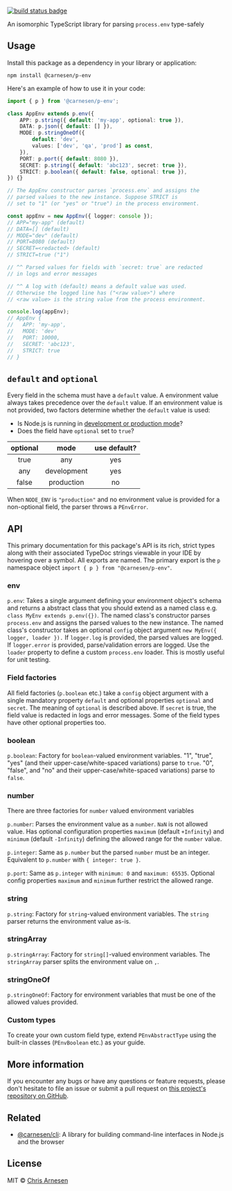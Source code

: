 [![build status badge](https://github.com/carnesen/p-env/workflows/test/badge.svg)](https://github.com/carnesen/p-env/actions?query=workflow%3Atest+branch%3Amaster)

An isomorphic TypeScript library for parsing `process.env` type-safely

## Usage

Install this package as a dependency in your library or application:
```shell
npm install @carnesen/p-env
```

Here's an example of how to use it in your code:

```TypeScript
import { p } from '@carnesen/p-env';

class AppEnv extends p.env({
	APP: p.string({ default: 'my-app', optional: true }),
	DATA: p.json({ default: [] }),
	MODE: p.stringOneOf({
		default: 'dev',
		values: ['dev', 'qa', 'prod'] as const,
	}),
	PORT: p.port({ default: 8080 }),
	SECRET: p.string({ default: 'abc123', secret: true }),
	STRICT: p.boolean({ default: false, optional: true }),
}) {}

// The AppEnv constructor parses `process.env` and assigns the
// parsed values to the new instance. Suppose STRICT is
// set to "1" (or "yes" or "true") in the process environment.

const appEnv = new AppEnv({ logger: console });
// APP="my-app" (default)
// DATA=[] (default)
// MODE="dev" (default)
// PORT=8080 (default)
// SECRET=<redacted> (default)
// STRICT=true ("1")

// ^^ Parsed values for fields with `secret: true` are redacted
// in logs and error messages

// ^^ A log with (default) means a default value was used.
// Otherwise the logged line has ("<raw value>") where 
// <raw value> is the string value from the process environment.

console.log(appEnv);
// AppEnv {
//   APP: 'my-app',
//   MODE: 'dev'
//   PORT: 10000,
//   SECRET: 'abc123',
//   STRICT: true
// }
```

## `default` and `optional`

Every field in the schema must have a `default` value. A environment value always takes precedence over the `default` value. If an environment value is not provided, two factors determine whether the `default` value is used: 
- Is Node.js is running in [development or production mode](https://nodejs.dev/learn/nodejs-the-difference-between-development-and-production)?
- Does the field have `optional` set to `true`?

| optional | mode        | use default? | 
| :------: | :---------: | :----------: |
| true     | any         | yes          |
| any      | development | yes          |
| false    | production  | no           |

When `NODE_ENV` is `"production"` and no environment value is provided for a non-optional field, the parser throws a `PEnvError`.

## API

This primary documentation for this package's API is its rich, strict types along with their associated TypeDoc strings viewable in your IDE by hovering over a symbol. All exports are named. The primary export is the `p` namespace object `import { p } from "@carnesen/p-env"`.

### env

`p.env`: Takes a single argument defining your environment object's schema and returns a abstract class that you should extend as a named class e.g. `class MyEnv extends p.env({})`. The named class's constructor parses `process.env` and assigns the parsed values to the new instance. The named class's constructor takes an optional `config` object argument `new MyEnv({ logger, loader }).` If `logger.log` is provided, the parsed values are logged. If `logger.error` is provided, parse/validation errors are logged. Use the `loader` property to define a custom `process.env` loader. This is mostly useful for unit testing.

### Field factories

All field factories (`p.boolean` etc.) take a `config` object argument with a single mandatory property `default` and optional properties `optional` and `secret`. The meaning of `optional` is described above. If `secret` is true, the field value is redacted in logs and error messages. Some of the field types have other optional properties too.

### boolean

`p.boolean`: Factory for `boolean`-valued environment variables. "1", "true", "yes" (and their upper-case/white-spaced variations) parse to `true`. "0", "false", and "no" and their upper-case/white-spaced variations) parse to `false`.

### number

There are three factories for `number` valued environment variables

`p.number`: Parses the environment value as a `number`. `NaN` is not allowed value. Has optional configuration properties `maximum` (default `+Infinity`) and `minimum` (default `-Infinity`) defining the allowed range for the `number` value. 

`p.integer`: Same as `p.number` but the parsed `number` must be an integer. Equivalent to `p.number` with `{ integer: true }`.

`p.port`: Same as `p.integer` with `minimum: 0` and `maximum: 65535`. Optional config properties `maximum` and `minimum` further restrict the allowed range.

### string

`p.string`: Factory for `string`-valued environment variables. The `string` parser returns the environment value as-is.

### stringArray

`p.stringArray`: Factory for `string[]`-valued environment variables. The `stringArray` parser splits the environment value on `,`. 

### stringOneOf

`p.stringOneOf`: Factory for environment variables that must be one of the allowed values provided. 

### Custom types

To create your own custom field type, extend `PEnvAbstractType` using the built-in classes (`PEnvBoolean` etc.) as your guide.

## More information

If you encounter any bugs or have any questions or feature requests, please don't hesitate to file an issue or submit a pull request on [this project's repository on GitHub](https://github.com/carnesen/p-env).

## Related

- [@carnesen/cli](https://github.com/carnesen/cli): A library for building command-line interfaces in Node.js and the browser

## License

MIT © [Chris Arnesen](https://www.carnesen.com)
